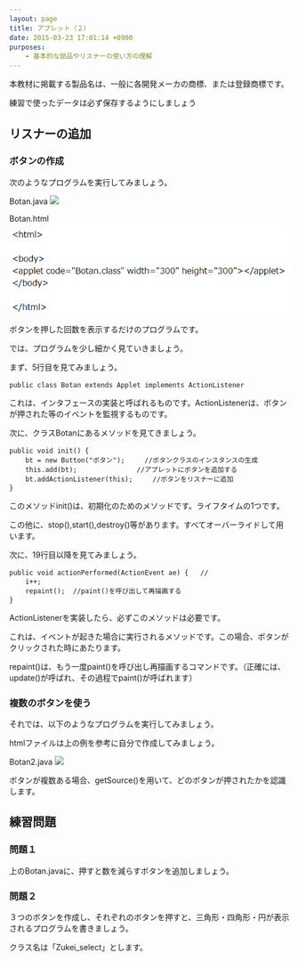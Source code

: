 ```yaml
---
layout: page
title: アプレット（２）
date: 2015-03-23 17:01:14 +0900
purposes:
    - 基本的な部品やリスナーの使い方の理解
---
```


本教材に掲載する製品名は、一般に各開発メーカの商標、または登録商標です。

練習で使ったデータは必ず保存するようにしましょう


リスナーの追加
--------------
### ボタンの作成


次のようなプログラムを実行してみましょう。

Botan.java
![](./pic/Botan_java_2014.png)



Botan.html
![](./pic/Botan.html.png)



ボタンを押した回数を表示するだけのプログラムです。

では、プログラムを少し細かく見ていきましょう。

まず、5行目を見てみましょう。

~~~~
public class Botan extends Applet implements ActionListener
~~~~

これは、インタフェースの実装と呼ばれるものです。ActionListenerは、ボタンが押された等のイベントを監視するものです。

次に、クラスBotanにあるメソッドを見てきましょう。

~~~~
public void init() {
	bt = new Button("ボタン");		//ボタンクラスのインスタンスの生成
	this.add(bt);				//アプレットにボタンを追加する
	bt.addActionListener(this);		//ボタンをリスナーに追加
}
~~~~

このメソッドinit()は、初期化のためのメソッドです。ライフタイムの1つです。

この他に、stop(),start(),destroy()等があります。すべてオーバーライドして用います。

次に、19行目以降を見てみましょう。

~~~~
public void actionPerformed(ActionEvent ae) {	//
	i++;
	repaint();	//paint()を呼び出して再描画する
}

~~~~

ActionListenerを実装したら、必ずこのメソッドは必要です。

これは、イベントが起きた場合に実行されるメソッドです。この場合、ボタンがクリックされた時にあたります。

repaint()は、もう一度paint()を呼び出し再描画するコマンドです。（正確には、update()が呼ばれ、その過程でpaint()が呼ばれます）

### 複数のボタンを使う


それでは、以下のようなプログラムを実行してみましょう。

htmlファイルは上の例を参考に自分で作成してみましょう。

Botan2.java
![](./pic/Botan2_java_2014.png)



ボタンが複数ある場合、getSource()を用いて、どのボタンが押されたかを認識します。



練習問題
--------------
### 問題１


上のBotan.javaに、押すと数を減らすボタンを追加しましょう。

### 問題２


３つのボタンを作成し、それぞれのボタンを押すと、三角形・四角形・円が表示されるプログラムを書きましょう。

クラス名は「Zukei_select」とします。
